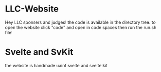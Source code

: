 # LLC-Website
Hey LLC sponsers and judges! the code is available in the directory tree.
to open the website click "code" and open in code spaces then run the run.sh file!

# Svelte and SvKit
the website is handmade uainf svelte and svelte kit
